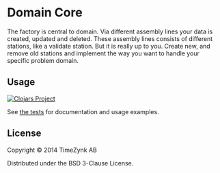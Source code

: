 # Domain Core

The factory is central to domain. Via different assembly lines your data is created, updated and deleted. These assembly lines consists of different stations,
like a validate station. But it is really up to you. Create new, and remove old stations and implement the way you want to handle your specific problem domain.

## Usage

[![Clojars Project](http://clojars.org/com.timezynk.domain/domain-core/latest-version.svg)](http://clojars.org/com.timezynk.domain/domain-core)

See [the tests](test/domain/domain_test.clj) for documentation and usage examples.

## License

Copyright © 2014 TimeZynk AB

Distributed under the BSD 3-Clause License.
